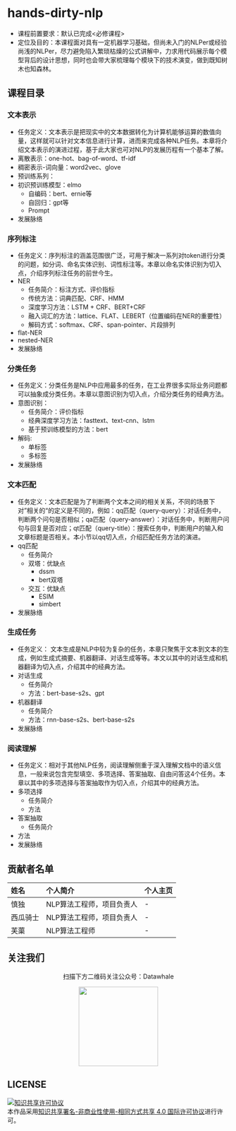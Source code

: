 # hands-dirty-nlp
- 课程前置要求：默认已完成<必修课程>
- 定位及目的：本课程面对具有一定机器学习基础，但尚未入门的NLPer或经验尚浅的NLPer，尽力避免陷入繁琐枯燥的公式讲解中，力求用代码展示每个模型背后的设计思想，同时也会带大家梳理每个模块下的技术演变，做到既知树木也知森林。

## 课程目录
### 文本表示
- 任务定义：文本表示是把现实中的文本数据转化为计算机能够运算的数值向量，这样就可以针对文本信息进行计算，进而来完成各种NLP任务。本章将介绍文本表示的演进过程，基于此大家也可对NLP的发展历程有一个基本了解。
- 离散表示：one-hot、bag-of-word、tf-idf
- 稠密表示-词向量：word2vec、glove
- 预训练系列：
- 初识预训练模型：elmo
  - 自编码：bert、ernie等
  - 自回归：gpt等
  - Prompt
- 发展脉络

### 序列标注
- 任务定义：序列标注的涵盖范围很广泛，可用于解决一系列对token进行分类的问题，如分词、命名实体识别、词性标注等。本章以命名实体识别为切入点，介绍序列标注任务的前世今生。
- NER
  - 任务简介：标注方式、评价指标
  - 传统方法：词典匹配、CRF、HMM
  - 深度学习方法：LSTM + CRF、BERT+CRF
  - 融入词汇的方法：lattice、FLAT、LEBERT（位置编码在NER的重要性）
  - 解码方式：softmax、CRF、span-pointer、片段排列
- flat-NER
- nested-NER
- 发展脉络

### 分类任务
- 任务定义：分类任务是NLP中应用最多的任务，在工业界很多实际业务问题都可以抽象成分类任务。本章以意图识别为切入点，介绍分类任务的经典方法。
- 意图识别：
  - 任务简介：评价指标
  - 经典深度学习方法：fasttext、text-cnn、lstm
  - 基于预训练模型的方法：bert
- 解码:
  - 单标签
  - 多标签
- 发展脉络

### 文本匹配
- 任务定义：文本匹配是为了判断两个文本之间的相关关系，不同的场景下对”相关的“的定义是不同的，例如：qq匹配（query-query）：对话任务中，判断两个问句是否相似；qa匹配（query-answer）：对话任务中，判断用户问句与回复是否对应；qt匹配（query-title）：搜索任务中，判断用户的输入和文章标题是否相关。本小节以qq切入点，介绍匹配任务方法的演进。
- qq匹配
  - 任务简介
  - 双塔：优缺点
    - dssm
    - bert双塔
  - 交互：优缺点
    - ESIM
    - simbert
- 发展脉络

### 生成任务
- 任务定义： 文本生成是NLP中较为复杂的任务，本章只聚焦于文本到文本的生成，例如生成式摘要、机器翻译、对话生成等等。本文以其中的对话生成和机器翻译为切入点，介绍其中的经典方法。
- 对话生成
  - 任务简介
  - 方法：bert-base-s2s、gpt
- 机器翻译
  - 任务简介
  - 方法：rnn-base-s2s、bert-base-s2s
- 发展脉络

### 阅读理解
- 任务定义：相对于其他NLP任务，阅读理解侧重于深入理解文档中的语义信息，一般来说包含完型填空、多项选择、答案抽取、自由问答这4个任务。本章以其中的多项选择与答案抽取作为切入点，介绍其中的经典方法。
- 多项选择
  - 任务简介
  - 方法
- 答案抽取
  - 任务简介
- 方法
- 发展脉络

## 贡献者名单
| 姓名 | 个人简介 | 个人主页 |
| :----| :---- | :---- |
| 慎独 | NLP算法工程师，项目负责人 | - |
| 西瓜骑士 | NLP算法工程师，项目负责人 | - |
| 芙蕖 | NLP算法工程师 | - |


## 关注我们
<div align=center>
<p>扫描下方二维码关注公众号：Datawhale</p>
<img src="https://raw.githubusercontent.com/datawhalechina/pumpkin-book/master/res/qrcode.jpeg" width = "180" height = "180">
</div>

## LICENSE
<a rel="license" href="http://creativecommons.org/licenses/by-nc-sa/4.0/"><img alt="知识共享许可协议" style="border-width:0" src="https://img.shields.io/badge/license-CC%20BY--NC--SA%204.0-lightgrey" /></a><br />本作品采用<a rel="license" href="http://creativecommons.org/licenses/by-nc-sa/4.0/">知识共享署名-非商业性使用-相同方式共享 4.0 国际许可协议</a>进行许可。
